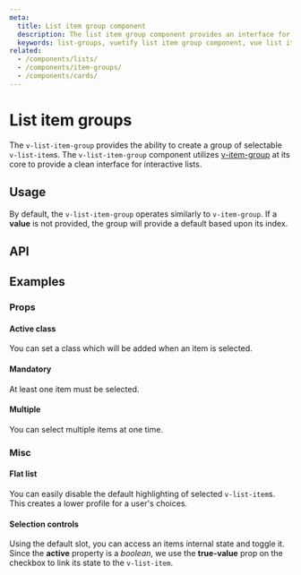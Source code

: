 ```yaml
---
meta:
  title: List item group component
  description: The list item group component provides an interface for displaying a series of content using list items.
  keywords: list-groups, vuetify list item group component, vue list item group component
related:
  - /components/lists/
  - /components/item-groups/
  - /components/cards/
---
```


# List item groups

The `v-list-item-group` provides the ability to create a group of selectable `v-list-item`s. The `v-list-item-group` component utilizes [v-item-group](/components/item-groups) at its core to provide a clean interface for interactive lists.

<entry-ad />

## Usage

By default, the `v-list-item-group` operates similarly to `v-item-group`. If a **value** is not provided, the group will provide a default based upon its index.

<example file="v-list-item-group/usage" />

## API

<api-inline />

## Examples

### Props

#### Active class

You can set a class which will be added when an item is selected.

<example file="v-list-item-group/prop-active-class" />

#### Mandatory

At least one item must be selected.

<example file="v-list-item-group/prop-mandatory" />

#### Multiple

You can select multiple items at one time.

<example file="v-list-item-group/prop-multiple" />

### Misc

#### Flat list

You can easily disable the default highlighting of selected `v-list-item`s. This creates a lower profile for a user's choices.

<example file="v-list-item-group/misc-flat-list" />

#### Selection controls

Using the default slot, you can access an items internal state and toggle it. Since the **active** property is a _boolean_, we use the **true-value** prop on the checkbox to link its state to the `v-list-item`.

<example file="v-list-item-group/misc-selection-controls" />

<backmatter />
